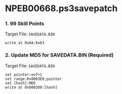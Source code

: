 # NPEB00668.ps3savepatch

### 1. 99 Skill Points

Target File: `SAVEDATA.BIN`

```
write at 0x6A:0x63
```

### 2. Update MD5 for SAVEDATA.BIN (Required)

Target File: `SAVEDATA.BIN`

```
set pointer:eof+1
set range:0x0003E0,pointer
set [hash]:MD5
write at 0x0003D0:[hash]
```

